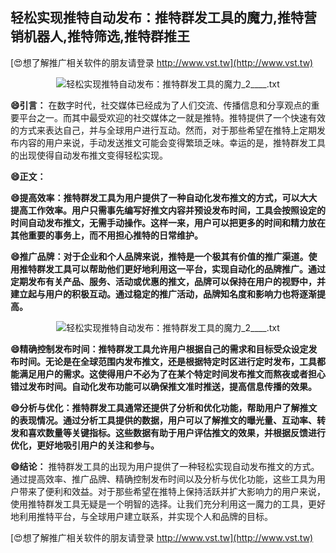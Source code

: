 ## **轻松实现推特自动发布：推特群发工具的魔力,推特营销机器人,推特筛选,推特群推王**

[😍想了解推广相关软件的朋友请登录 http://www.vst.tw](http://www.vst.tw)

 <center><img src="https://vst.tw/MP4/tuiguang/png/8.png" alt="轻松实现推特自动发布：推特群发工具的魔力_2____.txt"></center>

**😄引言：**
在数字时代，社交媒体已经成为了人们交流、传播信息和分享观点的重要平台之一。而其中最受欢迎的社交媒体之一就是推特。推特提供了一个快速有效的方式来表达自己，并与全球用户进行互动。然而，对于那些希望在推特上定期发布内容的用户来说，手动发送推文可能会变得繁琐乏味。幸运的是，推特群发工具的出现使得自动发布推文变得轻松实现。

**😄正文：**

**😄提高效率：推特群发工具为用户提供了一种自动化发布推文的方式，可以大大提高工作效率。用户只需事先编写好推文内容并预设发布时间，工具会按照设定的时间自动发布推文，无需手动操作。这样一来，用户可以把更多的时间和精力放在其他重要的事务上，而不用担心推特的日常维护。**

**😄推广品牌：对于企业和个人品牌来说，推特是一个极其有价值的推广渠道。使用推特群发工具可以帮助他们更好地利用这一平台，实现自动化的品牌推广。通过定期发布有关产品、服务、活动或优惠的推文，品牌可以保持在用户的视野中，并建立起与用户的积极互动。通过稳定的推广活动，品牌知名度和影响力也将逐渐提高。**

 <center><img src="https://vst.tw/MP4/tuiguang/png/8.png" alt="轻松实现推特自动发布：推特群发工具的魔力_2____.txt"></center>

**😄精确控制发布时间：推特群发工具允许用户根据自己的需求和目标受众设定发布时间。无论是在全球范围内发布推文，还是根据特定时区进行定时发布，工具都能满足用户的需求。这使得用户不必为了在某个特定时间发布推文而熬夜或者担心错过发布时间。自动化发布功能可以确保推文准时推送，提高信息传播的效果。**

**😄分析与优化：推特群发工具通常还提供了分析和优化功能，帮助用户了解推文的表现情况。通过分析工具提供的数据，用户可以了解推文的曝光量、互动率、转发和喜欢数量等关键指标。这些数据有助于用户评估推文的效果，并根据反馈进行优化，更好地吸引用户的关注和参与。**

**😄结论：**
推特群发工具的出现为用户提供了一种轻松实现自动发布推文的方式。通过提高效率、推广品牌、精确控制发布时间以及分析与优化功能，这些工具为用户带来了便利和效益。对于那些希望在推特上保持活跃并扩大影响力的用户来说，使用推特群发工具无疑是一个明智的选择。让我们充分利用这一魔力的工具，更好地利用推特平台，与全球用户建立联系，并实现个人和品牌的目标。

[😍想了解推广相关软件的朋友请登录 http://www.vst.tw](http://www.vst.tw)



